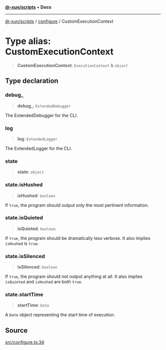 [**@-xun/scripts**](../../README.md) • **Docs**

***

[@-xun/scripts](../../README.md) / [configure](../README.md) / CustomExecutionContext

# Type alias: CustomExecutionContext

> **CustomExecutionContext**: `ExecutionContext` & `object`

## Type declaration

### debug\_

> **debug\_**: `ExtendedDebugger`

The ExtendedDebugger for the CLI.

### log

> **log**: `ExtendedLogger`

The ExtendedLogger for the CLI.

### state

> **state**: `object`

### state.isHushed

> **isHushed**: `boolean`

If `true`, the program should output only the most pertinent information.

### state.isQuieted

> **isQuieted**: `boolean`

If `true`, the program should be dramatically less verbose. It also
implies `isHushed` is `true`.

### state.isSilenced

> **isSilenced**: `boolean`

If `true`, the program should not output anything at all. It also implies
`isQuieted` and `isHushed` are both `true`.

### state.startTime

> **startTime**: `Date`

A `Date` object representing the start time of execution.

## Source

[src/configure.ts:34](https://github.com/Xunnamius/xscripts/blob/b453fa840778101fac1e5f79d0e006f610b3882e/src/configure.ts#L34)
